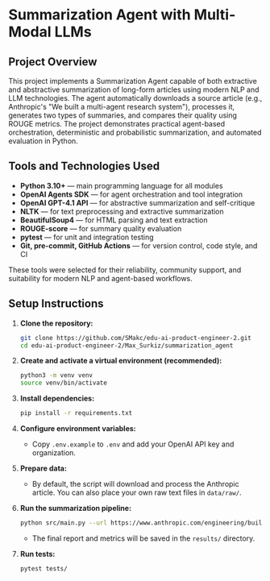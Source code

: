 # Summarization Agent with Multi-Modal LLMs

## Project Overview

This project implements a Summarization Agent capable of both extractive and abstractive summarization of long-form articles using modern NLP and LLM technologies. The agent automatically downloads a source article (e.g., Anthropic's "We built a multi-agent research system"), processes it, generates two types of summaries, and compares their quality using ROUGE metrics. The project demonstrates practical agent-based orchestration, deterministic and probabilistic summarization, and automated evaluation in Python.

## Tools and Technologies Used

- **Python 3.10+** — main programming language for all modules
- **OpenAI Agents SDK** — for agent orchestration and tool integration
- **OpenAI GPT-4.1 API** — for abstractive summarization and self-critique
- **NLTK** — for text preprocessing and extractive summarization
- **BeautifulSoup4** — for HTML parsing and text extraction
- **ROUGE-score** — for summary quality evaluation
- **pytest** — for unit and integration testing
- **Git, pre-commit, GitHub Actions** — for version control, code style, and CI

These tools were selected for their reliability, community support, and suitability for modern NLP and agent-based workflows.

## Setup Instructions

1. **Clone the repository:**
   ```bash
   git clone https://github.com/SMakc/edu-ai-product-engineer-2.git
   cd edu-ai-product-engineer-2/Max_Surkiz/summarization_agent
   ```

2. **Create and activate a virtual environment (recommended):**
   ```bash
   python3 -m venv venv
   source venv/bin/activate
   ```

3. **Install dependencies:**
   ```bash
   pip install -r requirements.txt
   ```

4. **Configure environment variables:**
   - Copy `.env.example` to `.env` and add your OpenAI API key and organization.

5. **Prepare data:**
   - By default, the script will download and process the Anthropic article. You can also place your own raw text files in `data/raw/`.

6. **Run the summarization pipeline:**
   ```bash
   python src/main.py --url https://www.anthropic.com/engineering/built-multi-agent-research-system --output results/report.md
   ```
   - The final report and metrics will be saved in the `results/` directory.

7. **Run tests:**
   ```bash
   pytest tests/
   ```
